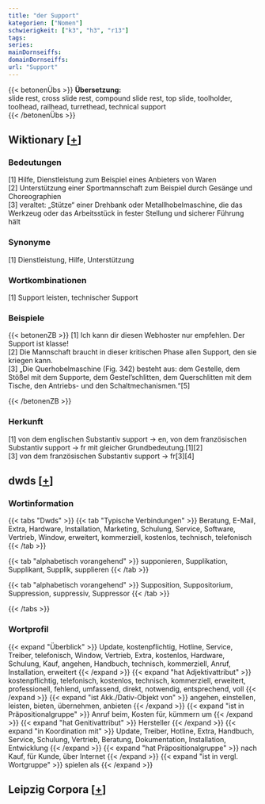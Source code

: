 ```yaml
---
title: "der Support"
kategorien: ["Nomen"]
schwierigkeit: ["k3", "h3", "r13"]
tags:
series:
mainDornseiffs:
domainDornseiffs:
url: "Support"
---
```


{{< betonenÜbs >}}
**Übersetzung:**  
slide rest, cross slide rest, compound slide rest, top slide, toolholder, toolhead, railhead, turrethead, technical support  
{{< /betonenÜbs >}}

## Wiktionary [[+](https://de.wiktionary.org/wiki/Support)]

### Bedeutungen
[1] Hilfe, Dienstleistung zum Beispiel eines Anbieters von Waren  
[2] Unterstützung einer Sportmannschaft zum Beispiel durch Gesänge und Choreographien  
[3] veraltet: „Stütze“ einer Drehbank oder Metallhobelmaschine, die das Werkzeug oder das Arbeitsstück in fester Stellung und sicherer Führung hält  

### Synonyme
[1] Dienstleistung, Hilfe, Unterstützung  

### Wortkombinationen
[1] Support leisten, technischer Support  

### Beispiele
{{< betonenZB >}}
[1] Ich kann dir diesen Webhoster nur empfehlen. Der Support ist klasse!  
[2] Die Mannschaft braucht in dieser kritischen Phase allen Support, den sie kriegen kann.  
[3] „Die Querhobelmaschine (Fig. 342) besteht aus: dem Gestelle, dem Stößel mit dem Supporte, dem Gestel’schlitten, dem Querschlitten mit dem Tische, den Antriebs- und den Schaltmechanismen.“[5]  

{{< /betonenZB >}}
### Herkunft
[1] von dem englischen Substantiv support → en, von dem französischen Substantiv support → fr mit gleicher Grundbedeutung.[1][2]  
[3] von dem französischen Substantiv support → fr[3][4]  



## dwds [[+](https://www.dwds.de/wb/Support)]

### Wortinformation
{{< tabs "Dwds" >}}
{{< tab "Typische Verbindungen" >}}
Beratung, E-Mail, Extra, Hardware, Installation, Marketing, Schulung, Service, Software, Vertrieb, Window, erweitert, kommerziell, kostenlos, technisch, telefonisch
{{< /tab >}}

{{< tab "alphabetisch vorangehend" >}}
supponieren, Supplikation, Supplikant, Supplik, supplieren
{{< /tab >}}

{{< tab "alphabetisch vorangehend" >}}
Supposition, Suppositorium, Suppression, suppressiv, Suppressor
{{< /tab >}}

{{< /tabs >}}

### Wortprofil
{{< expand "Überblick" >}} Update, kostenpflichtig, Hotline, Service, Treiber, telefonisch, Window, Vertrieb, Extra, kostenlos, Hardware, Schulung, Kauf, angehen, Handbuch, technisch, kommerziell, Anruf, Installation, erweitert {{< /expand >}}
{{< expand "hat Adjektivattribut" >}} kostenpflichtig, telefonisch, kostenlos, technisch, kommerziell, erweitert, professionell, fehlend, umfassend, direkt, notwendig, entsprechend, voll {{< /expand >}}
{{< expand "ist Akk./Dativ-Objekt von" >}} angehen, einstellen, leisten, bieten, übernehmen, anbieten {{< /expand >}}
{{< expand "ist in Präpositionalgruppe" >}} Anruf beim, Kosten für, kümmern um {{< /expand >}}
{{< expand "hat Genitivattribut" >}} Hersteller {{< /expand >}}
{{< expand "in Koordination mit" >}} Update, Treiber, Hotline, Extra, Handbuch, Service, Schulung, Vertrieb, Beratung, Dokumentation, Installation, Entwicklung {{< /expand >}}
{{< expand "hat Präpositionalgruppe" >}} nach Kauf, für Kunde, über Internet {{< /expand >}}
{{< expand "ist in vergl. Wortgruppe" >}} spielen als {{< /expand >}}

## Leipzig Corpora [[+](https://corpora.uni-leipzig.de/en/res?word=Support&corpusId=deu_newscrawl-public_2018)]


